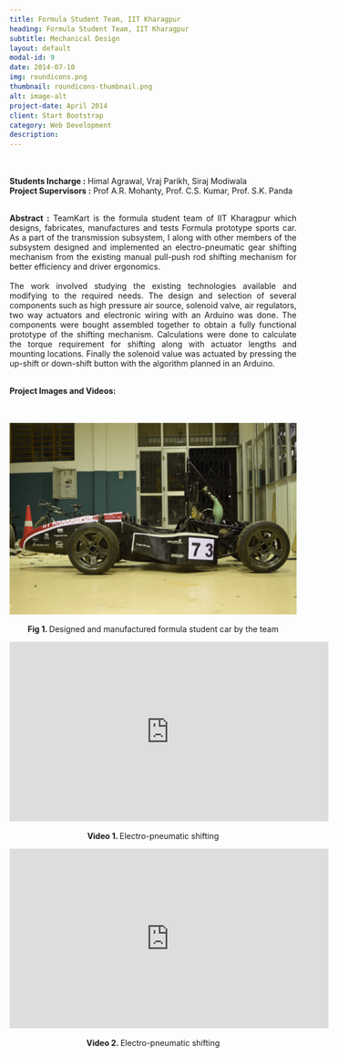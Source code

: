 ```yaml
---
title: Formula Student Team, IIT Kharagpur
heading: Formula Student Team, IIT Kharagpur
subtitle: Mechanical Design
layout: default
modal-id: 9
date: 2014-07-10
img: roundicons.png
thumbnail: roundicons-thumbnail.png
alt: image-alt
project-date: April 2014
client: Start Bootstrap
category: Web Development
description: 
---
```


<br>
<br>
<div style="text-align: justify">
<b>Students Incharge :</b> Himal Agrawal, Vraj Parikh, Siraj Modiwala
<br>
<b>Project Supervisors :</b> Prof A.R. Mohanty, Prof. C.S. Kumar, Prof. S.K. Panda
<br>
<br>



<b>Abstract :</b>  TeamKart is the formula student team of IIT Kharagpur which designs, fabricates, manufactures and tests Formula prototype sports car. As a part of the transmission subsystem, I along with other members of the subsystem designed and implemented an electro-pneumatic gear shifting mechanism from the existing manual pull-push rod shifting mechanism for better efficiency and driver ergonomics. 
<br>
<br>
The work involved studying the existing technologies available and modifying to the required needs. The design and selection of several components such as high pressure air source, solenoid valve, air regulators, two way actuators and electronic wiring with an Arduino was done. The components were bought assembled together to obtain a fully functional prototype of the shifting mechanism. Calculations were done to calculate the torque requirement for shifting along with actuator lengths and mounting locations. Finally the solenoid value was actuated by pressing the up-shift or down-shift button with the algorithm planned in an Arduino. 
<br>
<br>

<b>Project Images and Videos:</b>
<br>
<br>
<br>
<div class="row">
<div class="col-md-8 col-md-offset-2">


<img src="img/portfolio/teamkart/2.png" class="img-responsive img-centered" alt="Ford Image 2">
<p class="text-muted" align = "center"> <b> Fig 1. </b>Designed and manufactured formula student car by the team</p>

<iframe width="560" height="315" src="https://www.youtube.com/embed/utDvrWokKi8" frameborder="0" allow="accelerometer; autoplay; encrypted-media; gyroscope; picture-in-picture" allowfullscreen></iframe>
<p class="text-muted" align = "center"> <b> Video 1. </b>Electro-pneumatic shifting</p>

<iframe width="560" height="315" src="https://www.youtube.com/embed/JoGxCxd-b7Q" frameborder="0" allow="accelerometer; autoplay; encrypted-media; gyroscope; picture-in-picture" allowfullscreen></iframe>
<p class="text-muted" align = "center"> <b> Video 2. </b>Electro-pneumatic shifting</p>

</div>
</div>
</div>
